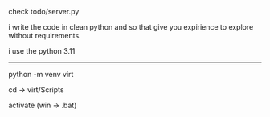 check todo/server.py

i write the code in clean python and so that give you expirience to explore without requirements.

i use the python 3.11

---

python -m venv virt

cd -> virt/Scripts

activate (win -> .bat)
